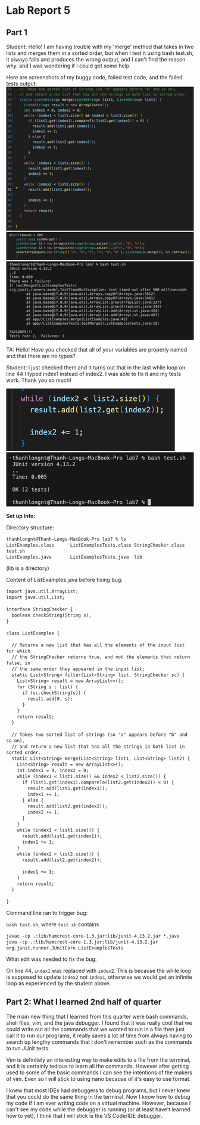 # Lab Report 5

## Part 1
Student: Hello! I am having trouble with my 'merge' method that takes in two lists and merges them in a sorted order, but when I test it using bash test.sh, it always fails and produces the wrong output, and I can't find the reason why. and I was wondering if I could get some help.

Here are screenshots of my buggy code, failed test code, and the failed tests output:
![Image](Code-bug2.png)
![Image](Test-file.png)
![Image](Terminal-output-bug.png)

TA: Hello! Have you checked that all of your variables are properly named and that there are no typos? 

Student: I just checked them and it turns out that in the last while loop on line 44 I typed index1 instead of index2. I was able to fix it and my tests work. Thank you so much!

![Image](Code-success.png)
![Image](Terminal-output-success1.png)

**Set up Info:**

Directory structure:
```
thanhlongnt@Thanh-Longs-MacBook-Pro lab7 % ls
ListExamples.class      ListExamplesTests.class StringChecker.class     test.sh
ListExamples.java       ListExamplesTests.java  lib
```
(lib is a directory)

Content of ListExamples.java before fixing bug:
```
import java.util.ArrayList;
import java.util.List;

interface StringChecker {
  boolean checkString(String s);
}

class ListExamples {

  // Returns a new list that has all the elements of the input list for which
  // the StringChecker returns true, and not the elements that return false, in
  // the same order they appeared in the input list;
  static List<String> filter(List<String> list, StringChecker sc) {
    List<String> result = new ArrayList<>();
    for (String s : list) {
      if (sc.checkString(s)) {
        result.add(0, s);
      }
    }
    return result;
  }

  // Takes two sorted list of strings (so "a" appears before "b" and so on),
  // and return a new list that has all the strings in both list in sorted order.
  static List<String> merge(List<String> list1, List<String> list2) {
    List<String> result = new ArrayList<>();
    int index1 = 0, index2 = 0;
    while (index1 < list1.size() && index2 < list2.size()) {
      if (list1.get(index1).compareTo(list2.get(index2)) < 0) {
        result.add(list1.get(index1));
        index1 += 1;
      } else {
        result.add(list2.get(index2));
        index2 += 1;
      }
    }
    while (index1 < list1.size()) {
      result.add(list1.get(index1));
      index1 += 1;
    }
    while (index2 < list2.size()) {
      result.add(list2.get(index2));
      
      index1 += 1;
    }
    return result;
  }

}
```

Command line ran to trigger bug:

`bash test.sh`, where `test.sh` contains
```
javac -cp .:lib/hamcrest-core-1.3.jar:lib/junit-4.13.2.jar *.java
java -cp .:lib/hamcrest-core-1.3.jar:lib/junit-4.13.2.jar org.junit.runner.JUnitCore ListExamplesTests
```

What edit was needed to fix the bug:

On line 44, `index1` was replaced with `index2`. This is because the while loop is supposed to update `index2` not `index1`, otherwise we would get an infinite loop as experienced by the student above.



## Part 2: What I learned 2nd half of quarter
  The main new thing that I learned from this quarter were bash commands, shell files, vim, and the java debugger. I found that it was really cool that we could write out all the commands that we wanted to run in a file then just call it to run our programs, it really saves a lot of time from always having to search up lengthy commands that I don't remember such as the commands to run JUnit tests. 
  
  Vim is definitely an interesting way to make edits to a file from the terminal, and it is certainly tedious to learn all the commands. However after getting used to some of the basic commands I can see the intentions of the makers of vim. Even so I will stick to using nano because of it's easy to use format.
  
  I knew that most IDEs had debuggers to debug programs, but I never knew that you could do the same thing in the terminal. Now I know how to debug my code if I am ever writing code on a virtual machine. However, because I can't see my code while the debugger is running (or at least have't learned how to yet), I think that I will stick is the VS Code/IDE debugger.
